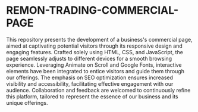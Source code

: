 # REMON-TRADING-COMMERCIAL-PAGE
This repository presents the development of a business's commercial page, aimed at captivating potential visitors through its responsive design and engaging features. Crafted solely using HTML, CSS, and JavaScript, the page seamlessly adjusts to different devices for a smooth browsing experience. Leveraging Animate on Scroll and Google Fonts, interactive elements have been integrated to entice visitors and guide them through our offerings. The emphasis on SEO optimization ensures increased visibility and accessibility, facilitating effective engagement with our audience. Collaboration and feedback are welcomed to continuously refine this platform, tailored to represent the essence of our business and its unique offerings.
